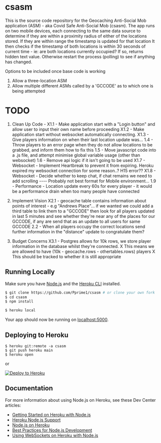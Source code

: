 # csasm
This is the source code repository for the Geocaching Anti-Social Mob application (ASM) - aka Covid Safe Anti-Social Mob (csasm).
The app runs on two mobile devices, each connecting to the same data source to determine if they are within a proximity radius of either of the locations stored.
If they are within range the timestamp is updated for that location
It then checks if the timestamp of both locations is within 30 seconds of current time - ie: are both locations currently occupied?
If so, returns hidden text value. Otherwise restart the process (polling) to see if anything has changed.

Options to be included once base code is working
1. Allow a three-location ASM
2. Allow multiple different ASMs called by a 'GCCODE' as to which one is being attempted

# TODO

1. Clean Up Code -
X1.1 - Make application start with a "Login button" and allow user to input their own name before proceeding
X1.2 - Make application start without websocket automatically connecting.
X1.3 - Give players information on when their last location update was...
1.4 - Throw players to an error page when they do not allow locations to be grabbed, and inform them how to fix this
1.5 - Move javascript code into a .js file, and attempt minimise global variable usage (other than websocket) 
1.6 - Remove api logic if it isn't going to be used
X1.7 - Websocket - Implement Heartbreak to prevent it from expiring. Heroku expired my websocket connection for some reason..? H15 error??
X1.8 - Websocket - Decide whether to keep chat, if chat remains we need to add scrolling ---- Probably not best format for Mobile environment... 
1.9 - Performance - Location update every 60s for every player - it would be a performance drain when too many people have connected 

2. Implement Vision
X2.1 - geocache table contains information about points of interest - e.g "Andrews Place"... if we wanted we could add a third table to link them to a "GCCODE"
		then look for all players updated in last 5 minutes and see whether they're near any of the places for our GCCODE, 
			if any are send that as an update to all users for same GCCODE
2.2 - When all players occupy the correct locations send further information in the "distance" update to congratulate them?

3. Budget Concerns
X3.1 - Postgres allows for 10k rows, we store player information in the database whilst they're connected. 
X		This means we are allowed to have (10k - geocache.rows - othertables.rows) players
X		This should be tracked to whether it is still appropriate 

## Running Locally

Make sure you have [Node.js](http://nodejs.org/) and the [Heroku CLI](https://cli.heroku.com/) installed.

```sh
$ git clone https://github.com/Pprime1/csasm # or clone your own fork
$ cd csasm
$ npm install

$ heroku local
```

Your app should now be running on [localhost:5000](http://localhost:5000/).

## Deploying to Heroku

```
$ heroku git:remote -a csasm
$ git push heroku main
$ heroku open
```
or

[![Deploy to Heroku](https://www.herokucdn.com/deploy/button.png)](https://heroku.com/deploy)

## Documentation

For more information about using Node.js on Heroku, see these Dev Center articles:

- [Getting Started on Heroku with Node.js](https://devcenter.heroku.com/articles/getting-started-with-nodejs)
- [Heroku Node.js Support](https://devcenter.heroku.com/articles/nodejs-support)
- [Node.js on Heroku](https://devcenter.heroku.com/categories/nodejs)
- [Best Practices for Node.js Development](https://devcenter.heroku.com/articles/node-best-practices)
- [Using WebSockets on Heroku with Node.js](https://devcenter.heroku.com/articles/node-websockets)

